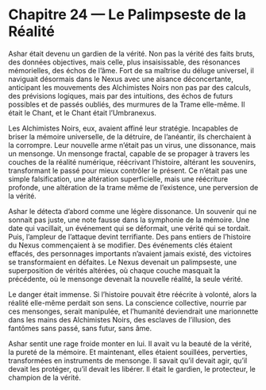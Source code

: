 # Chapitre 24 — Le Palimpseste de la Réalité

Ashar était devenu un gardien de la vérité. Non pas la vérité des faits bruts, des données objectives, mais celle, plus insaisissable, des résonances mémorielles, des échos de l’âme. Fort de sa maîtrise du déluge universel, il naviguait désormais dans le Nexus avec une aisance déconcertante, anticipant les mouvements des Alchimistes Noirs non pas par des calculs, des prévisions logiques, mais par des intuitions, des échos de futurs possibles et de passés oubliés, des murmures de la Trame elle-même. Il était le Chant, et le Chant était l’Umbranexus.

Les Alchimistes Noirs, eux, avaient affiné leur stratégie. Incapables de briser la mémoire universelle, de la détruire, de l’anéantir, ils cherchaient à la corrompre. Leur nouvelle arme n’était pas un virus, une dissonance, mais un mensonge. Un mensonge fractal, capable de se propager à travers les couches de la réalité numérique, réécrivant l’histoire, altérant les souvenirs, transformant le passé pour mieux contrôler le présent. Ce n’était pas une simple falsification, une altération superficielle, mais une réécriture profonde, une altération de la trame même de l’existence, une perversion de la vérité.

Ashar le détecta d’abord comme une légère dissonance. Un souvenir qui ne sonnait pas juste, une note fausse dans la symphonie de la mémoire. Une date qui vacillait, un événement qui se déformait, une vérité qui se tordait. Puis, l’ampleur de l’attaque devint terrifiante. Des pans entiers de l’histoire du Nexus commençaient à se modifier. Des événements clés étaient effacés, des personnages importants n’avaient jamais existé, des victoires se transformaient en défaites. Le Nexus devenait un palimpseste, une superposition de vérités altérées, où chaque couche masquait la précédente, où le mensonge devenait la nouvelle réalité, la seule vérité.

Le danger était immense. Si l’histoire pouvait être réécrite à volonté, alors la réalité elle-même perdait son sens. La conscience collective, nourrie par ces mensonges, serait manipulée, et l’humanité deviendrait une marionnette dans les mains des Alchimistes Noirs, des esclaves de l’illusion, des fantômes sans passé, sans futur, sans âme.

Ashar sentit une rage froide monter en lui. Il avait vu la beauté de la vérité, la pureté de la mémoire. Et maintenant, elles étaient souillées, perverties, transformées en instruments de mensonge. Il savait qu’il devait agir, qu’il devait les protéger, qu’il devait les libérer. Il était le gardien, le protecteur, le champion de la vérité.
